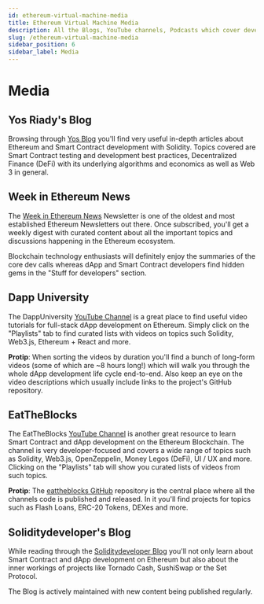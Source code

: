 ```yaml
---
id: ethereum-virtual-machine-media
title: Ethereum Virtual Machine Media
description: All the Blogs, YouTube channels, Podcasts which cover development on Ethereum Virtual Machine Blockchains.
slug: /ethereum-virtual-machine-media
sidebar_position: 6
sidebar_label: Media
---
```


# Media

## Yos Riady's Blog

Browsing through [Yos Blog](https://yos.io/) you'll find very useful in-depth articles about Ethereum and Smart Contract development with Solidity. Topics covered are Smart Contract testing and development best practices, Decentralized Finance \(DeFi\) with its underlying algorithms and economics as well as Web 3 in general.

## Week in Ethereum News

The [Week in Ethereum News](https://weekinethereumnews.com/) Newsletter is one of the oldest and most established Ethereum Newsletters out there. Once subscribed, you'll get a weekly digest with curated content about all the important topics and discussions happening in the Ethereum ecosystem.

Blockchain technology enthusiasts will definitely enjoy the summaries of the core dev calls whereas dApp and Smart Contract developers find hidden gems in the "Stuff for developers" section.

## Dapp University

The DappUniversity [YouTube Channel](https://www.youtube.com/c/DappUniversity/) is a great place to find useful video tutorials for full-stack dApp development on Ethereum. Simply click on the "Playlists" tab to find curated lists with videos on topics such Solidity, Web3.js, Ethereum + React and more.

**Protip**: When sorting the videos by duration you'll find a bunch of long-form videos \(some of which are ~8 hours long!\) which will walk you through the whole dApp development life cycle end-to-end. Also keep an eye on the video descriptions which usually include links to the project's GitHub repository.

## EatTheBlocks

The EatTheBlocks [YouTube Channel](https://www.youtube.com/c/EatTheBlocks/) is another great resource to learn Smart Contract and dApp development on the Ethereum Blockchain. The channel is very developer-focused and covers a wide range of topics such as Solidity, Web3.js, OpenZeppelin, Money Legos \(DeFi\), UI / UX and more. Clicking on the "Playlists" tab will show you curated lists of videos from such topics.

**Protip**: The [eattheblocks GitHub](https://github.com/jklepatch/eattheblocks) repository is the central place where all the channels code is published and released. In it you'll find projects for topics such as Flash Loans, ERC-20 Tokens, DEXes and more.

## Soliditydeveloper's Blog

While reading through the [Soliditydeveloper Blog](https://soliditydeveloper.com/blog/) you'll not only learn about Smart Contract and dApp development on Ethereum but also about the inner workings of projects like Tornado Cash, SushiSwap or the Set Protocol.

The Blog is actively maintained with new content being published regularly.
